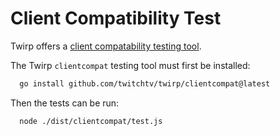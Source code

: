 # Client Compatibility Test

Twirp offers a [client compatability testing tool](https://github.com/twitchtv/twirp/tree/main/clientcompat).

The Twirp `clientcompat` testing tool must first be installed:

```sh
  go install github.com/twitchtv/twirp/clientcompat@latest
```

Then the tests can be run:

```sh
  node ./dist/clientcompat/test.js
```
